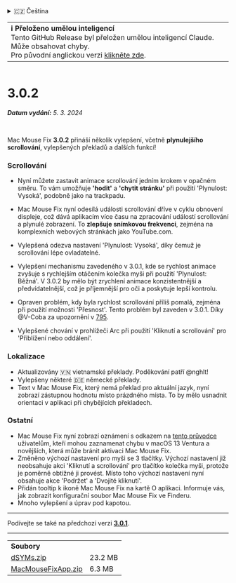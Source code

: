 <details>
<summary>🇨🇿 Čeština</summary>

[🇬🇧 English (GitHub)](https://github.com/noah-nuebling/mac-mouse-fix/releases/tag/3.0.2)\
[🇦🇩 Català](https://redirect.macmousefix.com/?target=mmf-release&tag=3.0.2&locale=ca)\
[🇩🇪 Deutsch](https://redirect.macmousefix.com/?target=mmf-release&tag=3.0.2&locale=de)\
[🇪🇸 Español](https://redirect.macmousefix.com/?target=mmf-release&tag=3.0.2&locale=es)\
[🇫🇷 Français](https://redirect.macmousefix.com/?target=mmf-release&tag=3.0.2&locale=fr)\
[🇮🇩 Indonesia](https://redirect.macmousefix.com/?target=mmf-release&tag=3.0.2&locale=id)\
[🇮🇹 Italiano](https://redirect.macmousefix.com/?target=mmf-release&tag=3.0.2&locale=it)\
[🇭🇺 Magyar](https://redirect.macmousefix.com/?target=mmf-release&tag=3.0.2&locale=hu)\
[🇳🇱 Nederlands](https://redirect.macmousefix.com/?target=mmf-release&tag=3.0.2&locale=nl)\
[🇵🇱 Polski](https://redirect.macmousefix.com/?target=mmf-release&tag=3.0.2&locale=pl)\
[🇧🇷 Português (Brasil)](https://redirect.macmousefix.com/?target=mmf-release&tag=3.0.2&locale=pt-BR)\
[🇵🇹 Português (Portugal)](https://redirect.macmousefix.com/?target=mmf-release&tag=3.0.2&locale=pt-PT)\
[🇷🇴 Română](https://redirect.macmousefix.com/?target=mmf-release&tag=3.0.2&locale=ro)\
[🇸🇪 Svenska](https://redirect.macmousefix.com/?target=mmf-release&tag=3.0.2&locale=sv)\
[🇻🇳 Tiếng Việt](https://redirect.macmousefix.com/?target=mmf-release&tag=3.0.2&locale=vi)\
[🇹🇷 Türkçe](https://redirect.macmousefix.com/?target=mmf-release&tag=3.0.2&locale=tr)\
**🇨🇿 Čeština**\
[🇬🇷 Ελληνικά](https://redirect.macmousefix.com/?target=mmf-release&tag=3.0.2&locale=el)\
[🇷🇺 Русский](https://redirect.macmousefix.com/?target=mmf-release&tag=3.0.2&locale=ru)\
[🇺🇦 Українська](https://redirect.macmousefix.com/?target=mmf-release&tag=3.0.2&locale=uk)\
[🇮🇱 עברית](https://redirect.macmousefix.com/?target=mmf-release&tag=3.0.2&locale=he)\
[🇸🇦 العربية](https://redirect.macmousefix.com/?target=mmf-release&tag=3.0.2&locale=ar)\
[🇮🇳 हिन्दी](https://redirect.macmousefix.com/?target=mmf-release&tag=3.0.2&locale=hi)\
[🇹🇭 ไทย](https://redirect.macmousefix.com/?target=mmf-release&tag=3.0.2&locale=th)\
[🇨🇳 中文 (简体)](https://redirect.macmousefix.com/?target=mmf-release&tag=3.0.2&locale=zh-Hans)\
[🇨🇳 中文 (繁體)](https://redirect.macmousefix.com/?target=mmf-release&tag=3.0.2&locale=zh-Hant)\
[🇭🇰 中文（香港)](https://redirect.macmousefix.com/?target=mmf-release&tag=3.0.2&locale=zh-HK)\
[🇯🇵 日本語](https://redirect.macmousefix.com/?target=mmf-release&tag=3.0.2&locale=ja)\
[🇰🇷 한국어](https://redirect.macmousefix.com/?target=mmf-release&tag=3.0.2&locale=ko)\
[Help translate Mac Mouse Fix to different languages!](https://github.com/noah-nuebling/mac-mouse-fix/discussions/731)
</details>
<table align=><td>
<b>ℹ️ Přeloženo umělou inteligencí</b><br>
Tento GitHub Release byl přeložen umělou inteligencí Claude. Může obsahovat chyby.<br>
Pro původní anglickou verzi <a href="https://github.com/noah-nuebling/mac-mouse-fix/releases/tag/3.0.2">klikněte zde</a>.
</td></table>

<table></table>

# 3.0.2
***Datum vydání:** 5. 3. 2024*

<br>

Mac Mouse Fix **3.0.2** přináší několik vylepšení, včetně **plynulejšího scrollování**, vylepšených překladů a dalších funkcí!

### Scrollování

- Nyní můžete zastavit animace scrollování jedním krokem v opačném směru. To vám umožňuje **'hodit'** a **'chytit stránku'** při použití 'Plynulost: Vysoká', podobně jako na trackpadu.
- Mac Mouse Fix nyní odesílá události scrollování dříve v cyklu obnovení displeje, což dává aplikacím více času na zpracování událostí scrollování a plynulé zobrazení. To **zlepšuje snímkovou frekvenci**, zejména na komplexních webových stránkách jako YouTube.com.
- Vylepšená odezva nastavení 'Plynulost: Vysoká', díky čemuž je scrollování lépe ovladatelné.
- Vylepšení mechanismu zavedeného v 3.0.1, kde se rychlost animace zvyšuje s rychlejším otáčením kolečka myši při použití 'Plynulost: Běžná'. V 3.0.2 by mělo být zrychlení animace konzistentnější a předvídatelnější, což je příjemnější pro oči a poskytuje lepší kontrolu.
- Opraven problém, kdy byla rychlost scrollování příliš pomalá, zejména při použití možnosti 'Přesnost'. Tento problém byl zaveden v 3.0.1. Díky @V-Coba za upozornění v [795](https://github.com/noah-nuebling/mac-mouse-fix/issues/795).
    
- Vylepšené chování v prohlížeči Arc při použití 'Kliknutí a scrollování' pro 'Přiblížení nebo oddálení'.

### Lokalizace

- Aktualizovány 🇻🇳 vietnamské překlady. Poděkování patří @nghlt!
- Vylepšeny některé 🇩🇪 německé překlady.
- Text v Mac Mouse Fix, který nemá překlad pro aktuální jazyk, nyní zobrazí zástupnou hodnotu místo prázdného místa. To by mělo usnadnit orientaci v aplikaci při chybějících překladech.

### Ostatní

- Mac Mouse Fix nyní zobrazí oznámení s odkazem na [tento průvodce](https://github.com/noah-nuebling/mac-mouse-fix/discussions/861) uživatelům, kteří mohou zaznamenat chybu v macOS 13 Ventura a novějších, která může bránit aktivaci Mac Mouse Fix.
- Změněno výchozí nastavení pro myši se 3 tlačítky. Výchozí nastavení již neobsahuje akci 'Kliknutí a scrollování' pro tlačítko kolečka myši, protože je poměrně obtížné ji provést. Místo toho výchozí nastavení nyní obsahuje akce 'Podržet' a 'Dvojité kliknutí'.
- Přidán tooltip k ikoně Mac Mouse Fix na kartě O aplikaci. Informuje vás, jak zobrazit konfigurační soubor Mac Mouse Fix ve Finderu.
- Mnoho vylepšení a úprav pod kapotou.

---

Podívejte se také na předchozí verzi [**3.0.1**](https://redirect.macmousefix.com/?target=mmf-release&tag=3.0.1&locale=cs).

---

<table align="start">
<tr>
    <td colspan=2>
        <b>Soubory</b>
    </td>
</tr>
<tr>
    <td><a href="https://github.com/noah-nuebling/mac-mouse-fix/releases/download/3.0.2/dSYMs.zip">dSYMs.zip</a></td>
    <td>23.2 MB</td>
</tr>
<tr>
    <td><a href="https://github.com/noah-nuebling/mac-mouse-fix/releases/download/3.0.2/MacMouseFixApp.zip">MacMouseFixApp.zip</a></td>
    <td>6.3 MB</td>
</tr>
</table>